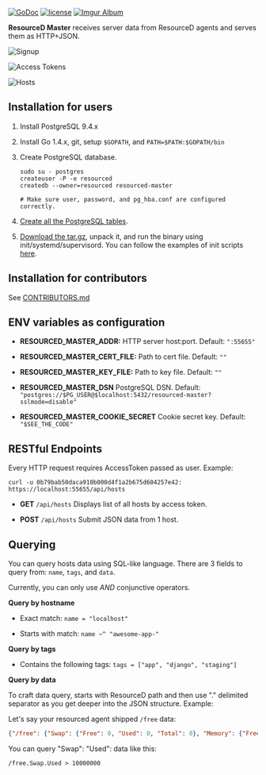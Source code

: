 [![GoDoc](https://godoc.org/github.com/resourced/resourced-master?status.svg)](http://godoc.org/github.com/resourced/resourced-master) [![license](http://img.shields.io/badge/license-MIT-red.svg?style=flat)](LICENSE.md) [![Imgur Album](https://img.shields.io/badge/images-imgur-blue.svg?style=flat)](http://imgur.com/a/MKyFr#0)


**ResourceD Master** receives server data from ResourceD agents and serves them as HTTP+JSON.

![Signup](http://i.imgur.com/UcNmeTF.png)

![Access Tokens](http://i.imgur.com/3H9ONza.png)

![Hosts](http://i.imgur.com/N92tKwi.png)


## Installation for users

1. Install PostgreSQL 9.4.x

2. Install Go 1.4.x, git, setup `$GOPATH`, and `PATH=$PATH:$GOPATH/bin`

3. Create PostgreSQL database.
    ```
    sudo su - postgres
    createuser -P -e resourced
    createdb --owner=resourced resourced-master

    # Make sure user, password, and pg_hba.conf are configured correctly.
    ```

4. [Create all the PostgreSQL tables](https://github.com/resourced/resourced-master/blob/master/migrations/0001_basic-schema.up.sql).

5. [Download the tar.gz](https://github.com/resourced/resourced-master/releases), unpack it, and run the binary using init/systemd/supervisord. You can follow the examples of init scripts [here](https://github.com/resourced/resourced-master/tree/master/scripts/init).


## Installation for contributors

See [CONTRIBUTORS.md](docs/CONTRIBUTORS.md)


## ENV variables as configuration

* **RESOURCED_MASTER_ADDR:** HTTP server host:port. Default: `":55655"`

* **RESOURCED_MASTER_CERT_FILE:** Path to cert file. Default: `""`

* **RESOURCED_MASTER_KEY_FILE:** Path to key file. Default: `""`

* **RESOURCED_MASTER_DSN** PostgreSQL DSN. Default: `"postgres://$PG_USER@$localhost:5432/resourced-master?sslmode=disable"`

* **RESOURCED_MASTER_COOKIE_SECRET** Cookie secret key. Default: `"$SEE_THE_CODE"`


## RESTful Endpoints

Every HTTP request requires AccessToken passed as user. Example:
```
curl -u 0b79bab50daca910b000d4f1a2b675d604257e42: https://localhost:55655/api/hosts
```

* **GET** `/api/hosts` Displays list of all hosts by access token.

* **POST** `/api/hosts` Submit JSON data from 1 host.


## Querying

You can query hosts data using SQL-like language. There are 3 fields to query from: `name`, `tags`, and `data`.

Currently, you can only use *AND* conjunctive operators.


**Query by hostname**

* Exact match: `name = "localhost"`

* Starts with match: `name ~^ "awesome-app-"`

**Query by tags**

* Contains the following tags: `tags = ["app", "django", "staging"]`

**Query by data**

To craft data query, starts with ResourceD path and then use "." delimited separator as you get deeper into the JSON structure. Example:

Let's say your resourced agent shipped `/free` data:
```json
{"/free": {"Swap": {"Free": 0, "Used": 0, "Total": 0}, "Memory": {"Free": 1346609152, "Used": 7243325440, "Total": 8589934592, "ActualFree": 3666075648, "ActualUsed": 4923858944}}}
```

You can query "Swap": "Used": data like this:
```
/free.Swap.Used > 10000000
```

